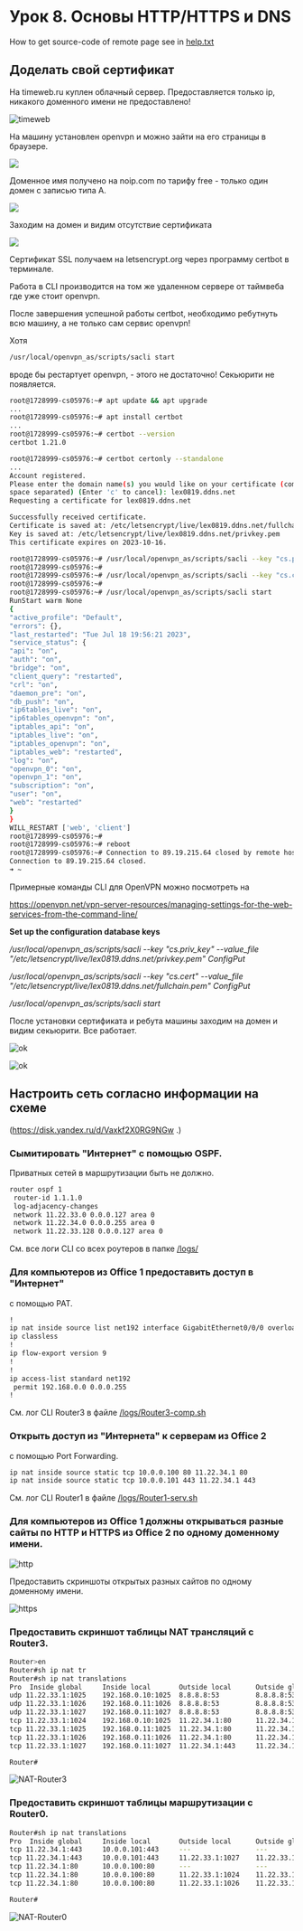 # Урок 8. Основы HTTP/HTTPS и DNS

How to get source-code of remote page see in [help.txt](./help.txt)

## Доделать свой сертификат

На timeweb.ru куплен облачный сервер.
Предоставляется только ip, никакого доменного имени не предоставлено!

![timeweb](./img/timeweb.png)

На машину установлен openvpn и можно зайти на его страницы в браузере.

![](./img/ip-no-secure.png)

Доменное имя получено на noip.com по тарифу free - только один домен с записью типа А.

![](./img/no-ip-ac.png)

Заходим на домен и видим отсутствие сертификата

![](./img/lex0819-no-secure.png)

Cертификат SSL получаем на letsencrypt.org через программу certbot в терминале.

Работа в CLI производится на том же удаленном сервере от таймвеба где уже стоит openvpn.

После завершения успешной работы certbot, необходимо ребутнуть всю машину, а не только сам сервис openvpn!

Хотя

```bash
/usr/local/openvpn_as/scripts/sacli start
```

вроде бы рестартует openvpn, - этого не достаточно! Секьюрити не появляется.

```bash
root@1728999-cs05976:~# apt update && apt upgrade
...
root@1728999-cs05976:~# apt install certbot
...
root@1728999-cs05976:~# certbot --version
certbot 1.21.0

root@1728999-cs05976:~# certbot certonly --standalone
...
Account registered.
Please enter the domain name(s) you would like on your certificate (comma and/or
space separated) (Enter 'c' to cancel): lex0819.ddns.net
Requesting a certificate for lex0819.ddns.net

Successfully received certificate.
Certificate is saved at: /etc/letsencrypt/live/lex0819.ddns.net/fullchain.pem
Key is saved at: /etc/letsencrypt/live/lex0819.ddns.net/privkey.pem
This certificate expires on 2023-10-16.

root@1728999-cs05976:~# /usr/local/openvpn_as/scripts/sacli --key "cs.priv_key" --value_file "/etc/letsencrypt/live/lex0819.ddns.net/privkey.pem" ConfigPut
root@1728999-cs05976:~#
root@1728999-cs05976:~# /usr/local/openvpn_as/scripts/sacli --key "cs.cert" --value_file "/etc/letsencrypt/live/lex0819.ddns.net/fullchain.pem" ConfigPut
root@1728999-cs05976:~#
root@1728999-cs05976:~# /usr/local/openvpn_as/scripts/sacli start
RunStart warm None
{
"active_profile": "Default",
"errors": {},
"last_restarted": "Tue Jul 18 19:56:21 2023",
"service_status": {
"api": "on",
"auth": "on",
"bridge": "on",
"client_query": "restarted",
"crl": "on",
"daemon_pre": "on",
"db_push": "on",
"ip6tables_live": "on",
"ip6tables_openvpn": "on",
"iptables_api": "on",
"iptables_live": "on",
"iptables_openvpn": "on",
"iptables_web": "restarted",
"log": "on",
"openvpn_0": "on",
"openvpn_1": "on",
"subscription": "on",
"user": "on",
"web": "restarted"
}
}
WILL_RESTART ['web', 'client']
root@1728999-cs05976:~#
root@1728999-cs05976:~# reboot
root@1728999-cs05976:~# Connection to 89.19.215.64 closed by remote host.
Connection to 89.19.215.64 closed.
➜ ~
```

Примерные команды CLI для OpenVPN можно посмотреть на

https://openvpn.net/vpn-server-resources/managing-settings-for-the-web-services-from-the-command-line/

**Set up the configuration database keys**

_/usr/local/openvpn_as/scripts/sacli --key "cs.priv_key" --value_file "/etc/letsencrypt/live/lex0819.ddns.net/privkey.pem" ConfigPut_

_/usr/local/openvpn_as/scripts/sacli --key "cs.cert" --value_file "/etc/letsencrypt/live/lex0819.ddns.net/fullchain.pem" ConfigPut_

_/usr/local/openvpn_as/scripts/sacli start_

После установки сертификата и ребута машины заходим на домен и видим секьюрити. Все работает.

![ok](./img/secure-ok-genral.png)

![ok](./img/secure-ok-detaols.png)

## Настроить сеть согласно информации на схеме

(https://disk.yandex.ru/d/Vaxkf2X0RG9NGw .)

### Сымитировать "Интернет" с помощью OSPF.

Приватных сетей в маршрутизации быть не должно.

```bash
router ospf 1
 router-id 1.1.1.0
 log-adjacency-changes
 network 11.22.33.0 0.0.0.127 area 0
 network 11.22.34.0 0.0.0.255 area 0
 network 11.22.33.128 0.0.0.127 area 0
```

См. все логи CLI со всех роутеров в папке [/logs/](./logs/)

### Для компьютеров из Office 1 предоставить доступ в "Интернет"

с помощью PAT.

```bash
!
ip nat inside source list net192 interface GigabitEthernet0/0/0 overload
ip classless
!
ip flow-export version 9
!
!
ip access-list standard net192
 permit 192.168.0.0 0.0.0.255
!
```

См. лог CLI Router3 в файле [/logs/Router3-comp.sh](./logs/Router3-comp.sh)

### Открыть доступ из "Интернета" к серверам из Office 2

c помощью Port Forwarding.

```bash
ip nat inside source static tcp 10.0.0.100 80 11.22.34.1 80
ip nat inside source static tcp 10.0.0.101 443 11.22.34.1 443
```

См. лог CLI Router1 в файле [/logs/Router1-serv.sh](./logs/Router1-serv.sh)

### Для компьютеров из Office 1 должны открываться разные сайты по HTTP и HTTPS из Office 2 по одному доменному имени.

![http](./img/http.png)

Предоставить скриншоты открытых разных сайтов по одному доменному имени.

![https](./img/https.png)

### Предоставить скриншот таблицы NAT трансляций с Router3.

```bash
Router>en
Router#sh ip nat tr
Router#sh ip nat translations
Pro  Inside global     Inside local       Outside local      Outside global
udp 11.22.33.1:1025    192.168.0.10:1025  8.8.8.8:53         8.8.8.8:53
udp 11.22.33.1:1026    192.168.0.11:1026  8.8.8.8:53         8.8.8.8:53
udp 11.22.33.1:1027    192.168.0.11:1027  8.8.8.8:53         8.8.8.8:53
tcp 11.22.33.1:1024    192.168.0.10:1025  11.22.34.1:80      11.22.34.1:80
tcp 11.22.33.1:1025    192.168.0.11:1025  11.22.34.1:80      11.22.34.1:80
tcp 11.22.33.1:1026    192.168.0.11:1026  11.22.34.1:80      11.22.34.1:80
tcp 11.22.33.1:1027    192.168.0.11:1027  11.22.34.1:443     11.22.34.1:443

Router#
```

![NAT-Router3](./img/NAT-Router3.png)

### Предоставить скриншот таблицы маршрутизации с Router0.

```bash
Router#sh ip nat translations
Pro  Inside global     Inside local       Outside local      Outside global
tcp 11.22.34.1:443     10.0.0.101:443     ---                ---
tcp 11.22.34.1:443     10.0.0.101:443     11.22.33.1:1027    11.22.33.1:1027
tcp 11.22.34.1:80      10.0.0.100:80      ---                ---
tcp 11.22.34.1:80      10.0.0.100:80      11.22.33.1:1024    11.22.33.1:1024
tcp 11.22.34.1:80      10.0.0.100:80      11.22.33.1:1026    11.22.33.1:1026

Router#
```

![NAT-Router0](./img/NAT-Router0.png)
